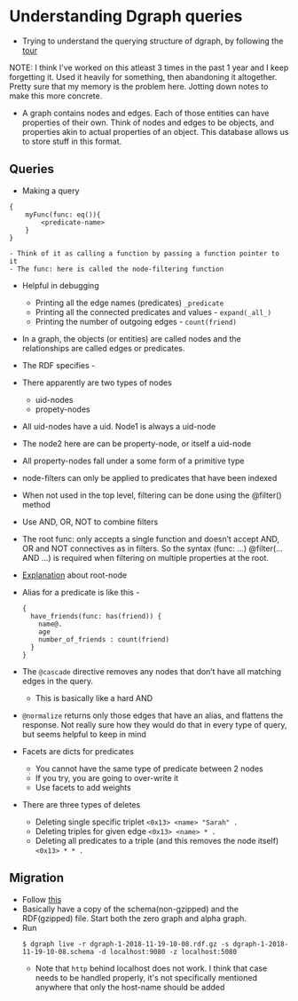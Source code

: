 # Understanding Dgraph queries

- Trying to understand the querying structure of dgraph, by following the [tour](https://tour.dgraph.io/)

NOTE: I think I've worked on this atleast 3 times in the past 1 year and I keep forgetting it. Used it heavily for something, then abandoning it altogether. Pretty sure that my memory is the problem here. Jotting down notes to make this more concrete.

- A graph contains nodes and edges. Each of those entities can have properties of their own. Think of nodes and edges to be objects, and properties akin to actual properties of an object. This database allows us to store stuff in this format.

## Queries 
- Making a query 
```
{
    myFunc(func: eq()){
        <predicate-name>
    }
}
```
    - Think of it as calling a function by passing a function pointer to it
    - The func: here is called the node-filtering function 
- Helpful in debugging 
    - Printing all the edge names (predicates) `_predicate`
    - Printing all the connected predicates and values - `expand(_all_)`
    - Printing the number of outgoing edges - `count(friend)`
- In a graph, the objects (or entities) are called nodes and the relationships are called edges or predicates.
- The RDF specifies - <node1> <predicate> <node2>
- There apparently are two types of nodes
    - uid-nodes
    - propety-nodes
- All uid-nodes have a uid. Node1 is always a uid-node
- The node2 here are can be property-node, or itself a uid-node
- All property-nodes fall under a some form of a primitive type
- node-filters can only be applied to predicates that have been indexed
- When not used in the top level, filtering can be done using the @filter() method
- Use AND, OR, NOT to combine filters
- The root func: only accepts a single function and doesn’t accept AND, OR and NOT connectives as in filters. So the syntax (func: ...) @filter(... AND ...) is required when filtering on multiple properties at the root.
- [Explanation](https://tour.dgraph.io/basic/11/) about root-node 
- Alias for a predicate is like this - 
    ```
    {
      have_friends(func: has(friend)) {
        name@.
        age
        number_of_friends : count(friend)
      }
    }
    ```
- The `@cascade` directive removes any nodes that don’t have all matching edges in the query.
    - This is basically like a hard AND
- `@normalize` returns only those edges that have an alias, and flattens the response. Not really sure how they would do that in every type of query, but seems helpful to keep in mind
- Facets are dicts for predicates
    - You cannot have the same type of predicate between 2 nodes
    - If you try, you are going to over-write it
    - Use facets to add weights

- There are three types of deletes
    - Deleting single specific triplet `<0x13> <name> "Sarah" .`
    - Deleting triples for given edge `<0x13> <name> * .`
    - Deleting all predicates to a triple (and this removes the node itself) `<0x13> * * .`

## Migration 
- Follow [this](https://docs.dgraph.io/deploy/#fast-data-loading)
- Basically have a copy of the schema(non-gzipped) and the RDF(gzipped) file. Start both the zero graph and alpha graph.
- Run 
    ```
    $ dgraph live -r dgraph-1-2018-11-19-10-08.rdf.gz -s dgraph-1-2018-11-19-10-08.schema -d localhost:9080 -z localhost:5080
    ```
    - Note that `http` behind localhost does not work. I think that case needs to be handled properly, it's not specifically mentioned anywhere that only the host-name should be added
